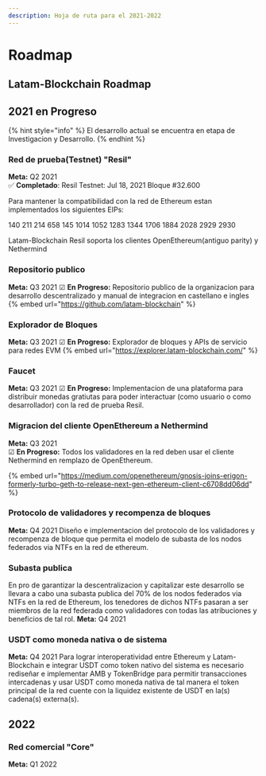 ```yaml
---
description: Hoja de ruta para el 2021-2022
---
```


# Roadmap

## **Latam-Blockchain Roadmap**

## **2021 en Progreso**

{% hint style="info" %}
El desarrollo actual se encuentra en etapa de Investigacion y Desarrollo.
{% endhint %}

### **Red de prueba(Testnet) "Resil"**

**Meta:** Q2 2021  
 ✅ **Completado**: Resil Testnet: Jul 18, 2021 Bloque \#32.600

Para mantener la compatibilidad con la red de Ethereum estan implementados los siguientes EIPs:

140
211
214
658
145
1014
1052
1283
1344
1706
1884
2028
2929
2930

Latam-Blockchain Resil soporta los clientes OpenEthereum(antiguo parity) y Nethermind

### **Repositorio publico**

 **Meta:** Q3 2021
☑ **En Progreso:** Repositorio publico de la organizacion para desarrollo descentralizado y manual de integracion en castellano e ingles
{% embed url="https://github.com/latam-blockchain" %}

### **Explorador de Bloques**

 **Meta:** Q3 2021
☑ **En Progreso:** Explorador de bloques y APIs de servicio para redes EVM
{% embed url="https://explorer.latam-blockchain.com/" %}

### **Faucet**

 **Meta:** Q3 2021
☑ **En Progreso:** Implementacion de una plataforma para distribuir monedas gratiutas para poder interactuar (como usuario o como desarrollador) con la red de prueba Resil.

### **Migracion del cliente OpenEthereum a Nethermind**

 **Meta:** Q3 2021  
☑ **En Progreso:** Todos los validadores en la red deben usar el cliente Nethermind en remplazo de OpenEthereum. 

{% embed url="https://medium.com/openethereum/gnosis-joins-erigon-formerly-turbo-geth-to-release-next-gen-ethereum-client-c6708dd06dd" %}

### **Protocolo de validadores y recompenza de bloques**

**Meta:** Q4 2021
Diseño e implementacion del protocolo de los validadores y recompenza de bloque que permita el modelo de subasta de los nodos federados via NTFs en la red de ethereum.


### **Subasta publica**

En pro de garantizar la descentralizacion y capitalizar este desarrollo se llevara a cabo una subasta publica del 70% de los nodos federados via NTFs en la red de Ethereum, los tenedores de dichos NTFs pasaran a ser miembros de la red federada como validadores con todas las atribuciones y beneficios de tal rol. 
**Meta:** Q4 2021


### **USDT como moneda nativa o de sistema**

**Meta:** Q4 2021
Para lograr interoperatividad entre Ethereum y Latam-Blockchain e integrar USDT como token nativo del sistema es necesario rediseñar e implementar AMB y TokenBridge para permitir transacciones intercadenas y usar USDT como moneda nativa de tal manera el token principal de la red cuente con la liquidez existente de USDT en la(s) cadena(s) externa(s).

## **2022**

### **Red comercial "Core"**

**Meta:** Q1 2022  


